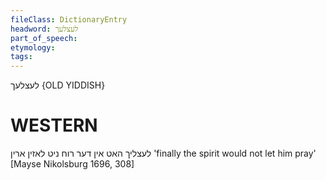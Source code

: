 ```yaml
---
fileClass: DictionaryEntry
headword: לעצלעך
part_of_speech: 
etymology: 
tags: 
---
```

לעצלעך
{OLD YIDDISH}

WESTERN
========

לעצליך האט אין דער רוח ניט לאזין ארין
'finally the spirit would not let him pray'
[Mayse Nikolsburg 1696, 308]
